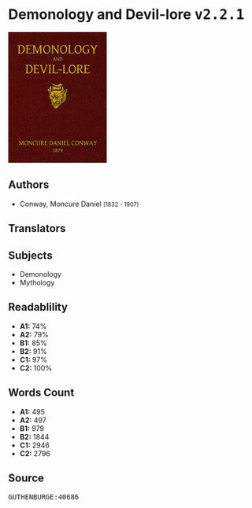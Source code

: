 # Demonology and Devil-lore <kbd>v2.2.1</kbd>

![](./cover.medium.jpg "")

## Authors


 - Conway, Moncure Daniel <small>(1832 - 1907)</small>

## Translators



## Subjects


 - Demonology
 - Mythology

## Readablility


 - **A1:** 74%
 - **A2:** 79%
 - **B1:** 85%
 - **B2:** 91%
 - **C1:** 97%
 - **C2:** 100%

## Words Count


 - **A1:** 495
 - **A2:** 497
 - **B1:** 979
 - **B2:** 1844
 - **C1:** 2946
 - **C2:** 2796

## Source


<kbd>GUTHENBURGE:40686</kbd>
